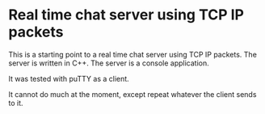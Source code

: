 <!--     // initialise winsock

    // create a socket

    // bind socket to IP address and port

    // tell winsock the socket is for listening

    // wait for a connection

    // close listening socket

    // while loop: accept and echo message back to client

    // close the socket

    // shut down winsock -->

# Real time chat server using TCP IP packets

This is a starting point to a real time chat server using TCP IP packets. The server is written in C++. The server is a console application.

It was tested with puTTY as a client.

It cannot do much at the moment, except repeat whatever the client sends to it.